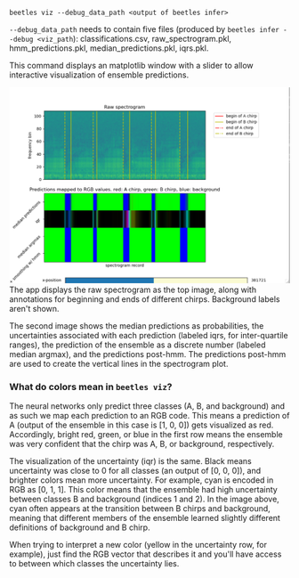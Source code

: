 `beetles viz --debug_data_path <output of beetles infer>`

`--debug_data_path` needs to contain five files 
(produced by `beetles infer --debug <viz_path`): classifications.csv,
raw_spectrogram.pkl, hmm_predictions.pkl, median_predictions.pkl, iqrs.pkl. 


This command displays an matplotlib window with a slider to allow interactive
visualization of ensemble predictions.

![App from beetles viz.](https://github.com/TravisWheelerLab/beetles-cnn/blob/infer/resources/example_inference_image.png)
The app displays the raw spectrogram as the top image, along with annotations
for beginning and ends of different chirps. Background labels aren't shown.

The second image shows the median predictions as probabilities, the
uncertainties associated with each prediction (labeled iqrs, for inter-quartile
ranges), the prediction of the ensemble as a discrete number (labeled median
argmax), and the predictions post-hmm. The predictions post-hmm are used to
create the vertical lines in the spectrogram plot.

### What do colors mean in `beetles viz`?

The neural networks only predict three classes (A, B, and background) and as
such we map each prediction to an RGB code. This means a prediction of A (output
of the ensemble in this case is [1, 0, 0]) gets visualized as red. Accordingly,
bright red, green, or blue in the first row means the ensemble was very
confident that the chirp was A, B, or background, respectively.

The visualization of the uncertainty (iqr) is the same. Black means uncertainty
was close to 0 for all classes (an output of [0, 0, 0]), and brighter colors
mean more uncertainty. For example, cyan is encoded in RGB as [0, 1, 1]. This
color means that the ensemble had high uncertainty between classes B and
background (indices 1 and 2). In the image above, cyan often appears at the
transition between B chirps and background, meaning that different members of
the ensemble learned slightly different definitions of background and B chirp.

When trying to interpret a new color (yellow in the uncertainty row, for
example), just find the RGB vector that describes it and you'll have access to
between which classes the uncertainty lies.


